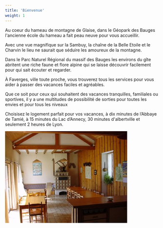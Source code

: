 ```yaml
---
title: 'Bienvenue'
weight: 1
---
```


Au coeur du hameau de montagne de Glaise, dans le Géopark des Bauges l'ancienne école du hameau a fait peau neuve pour vous accueillir.

Avec une vue magnifique sur la Sambuy, la chaîne de la Belle Etoile et le Charvin le lieu ne saurait que séduire les amoureux de la montagne.

Dans le Parc Naturel Régional du massif des Bauges les environs du gîte abritent une riche faune et flore alpine qui se laisse découvrir facilement pour qui sait écouter et regarder.

À Faverges, ville toute proche, vous trouverez tous les services pour vous aider à passer des vacances faciles et agréables.

Que ce soit pour ceux qui souhaitent des vacances tranquilles, familiales ou sportives, il y a une multitudes de possibilité de sorties pour toutes les envies et pour tous les niveaux

Choisisez le logement parfait pour vos vacances, à dix minutes de l’Abbaye de Tamié, à 15 minutes du Lac d’Annecy, 30 minutes d'albertville et seulement 2 heures de Lyon.


![Dining Room](images/dining.jpg)
